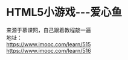 # HTML5小游戏---爱心鱼 
来源于慕课网，自己跟着教程敲一遍  
地址：  
https://www.imooc.com/learn/515  
https://www.imooc.com/learn/516
    